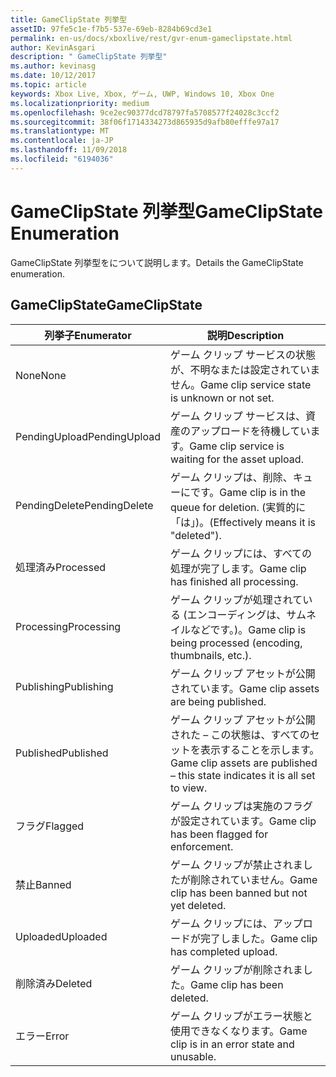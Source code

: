 ```yaml
---
title: GameClipState 列挙型
assetID: 97fe5c1e-f7b5-537e-69eb-8284b69cd3e1
permalink: en-us/docs/xboxlive/rest/gvr-enum-gameclipstate.html
author: KevinAsgari
description: " GameClipState 列挙型"
ms.author: kevinasg
ms.date: 10/12/2017
ms.topic: article
keywords: Xbox Live, Xbox, ゲーム, UWP, Windows 10, Xbox One
ms.localizationpriority: medium
ms.openlocfilehash: 9ce2ec90377dcd78797fa5708577f24028c3ccf2
ms.sourcegitcommit: 38f06f1714334273d865935d9afb80efffe97a17
ms.translationtype: MT
ms.contentlocale: ja-JP
ms.lasthandoff: 11/09/2018
ms.locfileid: "6194036"
---
```

# <a name="gameclipstate-enumeration"></a><span data-ttu-id="eaee4-104">GameClipState 列挙型</span><span class="sxs-lookup"><span data-stu-id="eaee4-104">GameClipState Enumeration</span></span>
<span data-ttu-id="eaee4-105">GameClipState 列挙型をについて説明します。</span><span class="sxs-lookup"><span data-stu-id="eaee4-105">Details the GameClipState enumeration.</span></span> 
<a id="ID4ET"></a>

 
## <a name="gameclipstate"></a><span data-ttu-id="eaee4-106">GameClipState</span><span class="sxs-lookup"><span data-stu-id="eaee4-106">GameClipState</span></span>
 
| <b><span data-ttu-id="eaee4-107">列挙子</span><span class="sxs-lookup"><span data-stu-id="eaee4-107">Enumerator</span></span></b>| <b><span data-ttu-id="eaee4-108">説明</span><span class="sxs-lookup"><span data-stu-id="eaee4-108">Description</span></span></b>| 
| --- | --- | 
| <span data-ttu-id="eaee4-109">None</span><span class="sxs-lookup"><span data-stu-id="eaee4-109">None</span></span> | <span data-ttu-id="eaee4-110">ゲーム クリップ サービスの状態が、不明なまたは設定されていません。</span><span class="sxs-lookup"><span data-stu-id="eaee4-110">Game clip service state is unknown or not set.</span></span>| 
| <span data-ttu-id="eaee4-111">PendingUpload</span><span class="sxs-lookup"><span data-stu-id="eaee4-111">PendingUpload</span></span> | <span data-ttu-id="eaee4-112">ゲーム クリップ サービスは、資産のアップロードを待機しています。</span><span class="sxs-lookup"><span data-stu-id="eaee4-112">Game clip service is waiting for the asset upload.</span></span>| 
| <span data-ttu-id="eaee4-113">PendingDelete</span><span class="sxs-lookup"><span data-stu-id="eaee4-113">PendingDelete</span></span> | <span data-ttu-id="eaee4-114">ゲーム クリップは、削除、キューにです。</span><span class="sxs-lookup"><span data-stu-id="eaee4-114">Game clip is in the queue for deletion.</span></span> <span data-ttu-id="eaee4-115">(実質的に「は」)。</span><span class="sxs-lookup"><span data-stu-id="eaee4-115">(Effectively means it is "deleted").</span></span>| 
| <span data-ttu-id="eaee4-116">処理済み</span><span class="sxs-lookup"><span data-stu-id="eaee4-116">Processed</span></span> | <span data-ttu-id="eaee4-117">ゲーム クリップには、すべての処理が完了します。</span><span class="sxs-lookup"><span data-stu-id="eaee4-117">Game clip has finished all processing.</span></span>| 
| <span data-ttu-id="eaee4-118">Processing</span><span class="sxs-lookup"><span data-stu-id="eaee4-118">Processing</span></span>| <span data-ttu-id="eaee4-119">ゲーム クリップが処理されている (エンコーディングは、サムネイルなどです。)。</span><span class="sxs-lookup"><span data-stu-id="eaee4-119">Game clip is being processed (encoding, thumbnails, etc.).</span></span>| 
| <span data-ttu-id="eaee4-120">Publishing</span><span class="sxs-lookup"><span data-stu-id="eaee4-120">Publishing</span></span>| <span data-ttu-id="eaee4-121">ゲーム クリップ アセットが公開されています。</span><span class="sxs-lookup"><span data-stu-id="eaee4-121">Game clip assets are being published.</span></span>| 
| <span data-ttu-id="eaee4-122">Published</span><span class="sxs-lookup"><span data-stu-id="eaee4-122">Published</span></span>| <span data-ttu-id="eaee4-123">ゲーム クリップ アセットが公開された – この状態は、すべてのセットを表示することを示します。</span><span class="sxs-lookup"><span data-stu-id="eaee4-123">Game clip assets are published – this state indicates it is all set to view.</span></span>| 
| <span data-ttu-id="eaee4-124">フラグ</span><span class="sxs-lookup"><span data-stu-id="eaee4-124">Flagged</span></span>| <span data-ttu-id="eaee4-125">ゲーム クリップは実施のフラグが設定されています。</span><span class="sxs-lookup"><span data-stu-id="eaee4-125">Game clip has been flagged for enforcement.</span></span>| 
| <span data-ttu-id="eaee4-126">禁止</span><span class="sxs-lookup"><span data-stu-id="eaee4-126">Banned</span></span>| <span data-ttu-id="eaee4-127">ゲーム クリップが禁止されましたが削除されていません。</span><span class="sxs-lookup"><span data-stu-id="eaee4-127">Game clip has been banned but not yet deleted.</span></span>| 
| <span data-ttu-id="eaee4-128">Uploaded</span><span class="sxs-lookup"><span data-stu-id="eaee4-128">Uploaded</span></span>| <span data-ttu-id="eaee4-129">ゲーム クリップには、アップロードが完了しました。</span><span class="sxs-lookup"><span data-stu-id="eaee4-129">Game clip has completed upload.</span></span>| 
| <span data-ttu-id="eaee4-130">削除済み</span><span class="sxs-lookup"><span data-stu-id="eaee4-130">Deleted</span></span>| <span data-ttu-id="eaee4-131">ゲーム クリップが削除されました。</span><span class="sxs-lookup"><span data-stu-id="eaee4-131">Game clip has been deleted.</span></span>| 
| <span data-ttu-id="eaee4-132">エラー</span><span class="sxs-lookup"><span data-stu-id="eaee4-132">Error</span></span>| <span data-ttu-id="eaee4-133">ゲーム クリップがエラー状態と使用できなくなります。</span><span class="sxs-lookup"><span data-stu-id="eaee4-133">Game clip is in an error state and unusable.</span></span>| 
  